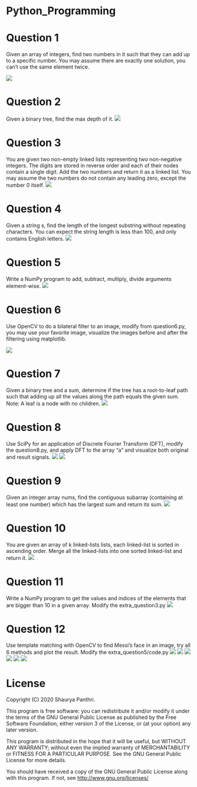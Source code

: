 # Python_Programming

# Question 1 
Given an array of integers, find two numbers in it such that they can add up to a specific number.
You may assume there are exactly one solution, you can’t use the same element twice. 

![](Images/Image/Picture1.png)


# Question 2 
Given a binary tree, find the max depth of it. 
![](Images/Image/Picture2.png)

# Question 3 
You are given two non-empty linked lists representing two non-negative integers. The digits are stored in reverse order and each of their nodes contain a single digit. Add the two numbers and return it as a linked list.
You may assume the two numbers do not contain any leading zero, except the number 0 itself.
![](Images/Image/Picture3.png)


# Question 4 
Given a string s, find the length of the longest substring without repeating characters. You can expect the string length is less than 100, and only contains English letters.
![](Images/Image/Picture4.png)

# Question 5 
Write a NumPy program to add, subtract, multiply, divide arguments element-wise.
![](Images/Image/Picture5.png)
# Question 6 
Use OpenCV to do a bilateral filter to an image, modify from question6.py, you may use your favorite image, visualize the images before and after the filtering using matplotlib.

![](Images/Image/Picture6a.png)

# Question 7 
Given a binary tree and a sum, determine if the tree has a root-to-leaf path such that adding up all the values along the path equals the given sum.
Note: A leaf is a node with no children.
![](Images/Image/Picture7.png)

# Question 8 
Use SciPy for an application of Discrete Fourier Transform (DFT), modify the question8.py, and apply DFT to the array “a” and visualize both original and result signals.
![](Images/Image/Picture8a.png) 
![](Images/Image/Picture8b.png) 

# Question 9 
Given an integer array nums, find the contiguous subarray (containing at least one number) which has the largest sum and return its sum.
![](Images/Image/Picture9.png)


# Question 10 
You are given an array of k linked-lists lists, each linked-list is sorted in ascending order.
Merge all the linked-lists into one sorted linked-list and return it.
 ![](Images/Image/Picture10.png)


# Question 11 
Write a NumPy program to get the values and indices of the elements that are bigger than 10 in a given array.
Modify the extra_question3.py
![](Images/Image/Picture11.png)

# Question 12 
Use template matching with OpenCV to find Messi’s face in an image, try all 6 methods and plot the result.
Modify the extra_question5/code.py
![](Images/Image/Picture12a.png)
![](Images/Image/Picture12b.png)
![](Images/Image/Picture12c.png)
![](Images/Image/Picture12d.png)
![](Images/Image/Picture12e.png)
![](Images/Image/Picture12f.png)

# License
Copyright (C) 2020 Shaurya Panthri.

This program is free software: you can redistribute it and/or modify it under the terms of the GNU General Public License as published by the Free Software Foundation, either version 3 of the License, or (at your option) any later version.

This program is distributed in the hope that it will be useful, but WITHOUT ANY WARRANTY; without even the implied warranty of MERCHANTABILITY or FITNESS FOR A PARTICULAR PURPOSE. See the GNU General Public License for more details.

You should have received a copy of the GNU General Public License along with this program. If not, see http://www.gnu.org/licenses/

